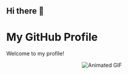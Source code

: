 ## Hi there 👋
# My GitHub Profile
Welcome to my profile!

<p align="center">
  <img src="https://raw.githubusercontent.com/BIIJESH/BIIJESH/main/animated.gif" alt="Animated GIF">
</p>
<!--
**BIIJESH/BIIJESH** is a ✨ _special_ ✨ repository because its `README.md` (this file) appears on your GitHub profile.

Here are some ideas to get you started:

🌱 I’m currently learning Vim/Neovim.
-->
